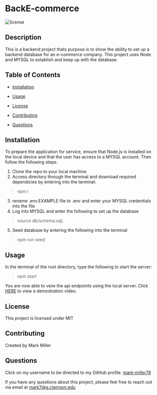 # BackE-commerce

![license](https://img.shields.io/badge/License-MIT-blue)

## Description

This is a backend project thats purpose is to show the ability to set up a backend database for an e-commerce company. This project uses Node and MYSQL to establish and keep up with the database.


## Table of Contents   
    
* [Installation](#Installation)
* [Usage](#Usage)

* [License](#License)
* [Contributing](#Contributing)
* [Questions](#Questions)


## Installation

To prepare the application for service, ensure that Node.js is installed on the local device and that the user has access to a MYSQL account. Then follow the following steps.

1. Clone the repo to your local machine
2. Access directory through the terminal and download required dependicies by entering into the terminal:

> npm i

3. rename .env.EXAMPLE file to .env and enter your MYSQL credentials into the file
4. Log into MYSQL and enter the following to set up the database

> source db/schema.sql;

5. Seed database by entering the following into the terminal

>npm run seed
    

## Usage

In the terminal of the root directory, type the following to start the server:  

>npm start

 You are now able to veiw the api endpoints using the local server. Click [HERE](https://watch.screencastify.com/v/oaiRYMNq2vLoBPK5r1dW) to view a demostration video. 

## License

This project is licensed under MIT


## Contributing

Created by Mark Miller
    



## Questions 

Click on my username to be directed to my GitHub profile. [mark-miller78](https://github.com/mark-miller78)
    
If you have any questions about this project, please feel free to reach out via email at mark7@g.clemson.edu

